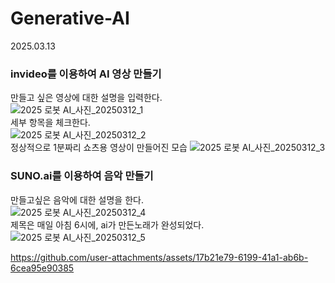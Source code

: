 # Generative-AI  

2025.03.13
### invideo를 이용하여 AI 영상 만들기  
만들고 싶은 영상에 대한 설명을 입력한다.  
![2025 로봇 AI_사진_20250312_1](https://github.com/user-attachments/assets/27e33cdf-93ee-4e72-a2a9-6392406535f5)  
세부 항목을 체크한다.  
![2025 로봇 AI_사진_20250312_2](https://github.com/user-attachments/assets/e44eacb5-5602-4c4b-845f-72f2ed398c23)  
정상적으로 1분짜리 쇼츠용 영상이 만들어진 모습
![2025 로봇 AI_사진_20250312_3](https://github.com/user-attachments/assets/74ba2ff6-a230-4db8-a400-8ef2b0999650)  



### SUNO.ai를 이용하여 음악 만들기  
만들고싶은 음악에 대한 설명을 한다.  
![2025 로봇 AI_사진_20250312_4](https://github.com/user-attachments/assets/2dde6277-60db-4e91-884f-ed218458e63e)  
제목은 매일 아침 6시에, ai가 만든노래가 완성되었다.
![2025 로봇 AI_사진_20250312_5](https://github.com/user-attachments/assets/4d5adbd6-dcbc-4149-b94f-69d65d042f43)  



https://github.com/user-attachments/assets/17b21e79-6199-41a1-ab6b-6cea95e90385

